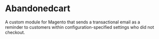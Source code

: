 # Abandonedcart
A custom module for Magento that sends a transactional email as a reminder to customers within configuration-specified settings who did not checkout.
